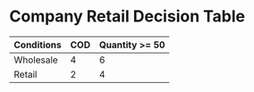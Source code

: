 # Company Retail Decision Table

| Conditions    | COD     | Quantity >= 50  |
| ------------- | ------- | --------------- |
| Wholesale     | 4       | 6               |
| Retail        | 2       | 4               |